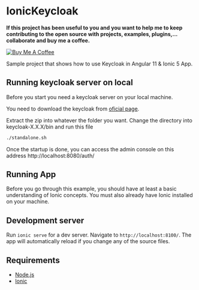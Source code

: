 # IonicKeycloak

**If this project has been useful to you and you want to help me to keep contributing to the open source with projects, examples, plugins,... collaborate and buy me a coffee.**

<a href="https://www.buymeacoffee.com/h6WVj4HcD" target="_blank"><img src="https://www.buymeacoffee.com/assets/img/custom_images/yellow_img.png" alt="Buy Me A Coffee"></a>

Sample project that shows how to use Keycloak in Angular 11 & Ionic 5 App.


## Running keycloak server on local

Before you start you need a keycloak server on your local machine.

You need to download the keycloak from [oficial page](https://www.keycloak.org/downloads).

Extract the zip into whatever the folder you want. Change the directory into keycloak-X.X.X/bin and run this file

```bash
./standalone.sh
```

Once the startup is done, you can access the admin console on this address http://localhost:8080/auth/


## Running App

Before you go through this example, you should have at least a basic understanding of Ionic concepts. You must also already have Ionic installed on your machine.

## Development server

Run `ionic serve` for a dev server. Navigate to `http://localhost:8100/`. The app will automatically reload if you change any of the source files.

## Requirements

* [Node.js](http://nodejs.org/)
* [Ionic](https://ionicframework.com/getting-started#cli)
